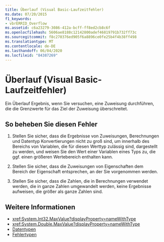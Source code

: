 ```yaml
---
title: Überlauf (Visual Basic-Laufzeitfehler)
ms.date: 07/20/2015
f1_keywords:
- vbrERRID_Overflow
ms.assetid: c6a23279-3086-412a-bcff-ff8ed2cb8c6f
ms.openlocfilehash: 5606ae8188c12142800adef46819791b732ff73c
ms.sourcegitcommit: f8c270376ed905f6a8896ce0fe25b4f4b38ff498
ms.translationtype: MT
ms.contentlocale: de-DE
ms.lasthandoff: 06/04/2020
ms.locfileid: "84387269"
---
```

# <a name="overflow-visual-basic-run-time-error"></a>Überlauf (Visual Basic-Laufzeitfehler)
Ein Überlauf Ergebnis, wenn Sie versuchen, eine Zuweisung durchführen, die die Grenzwerte für das Ziel der Zuweisung überschreitet.  
  
## <a name="to-correct-this-error"></a>So beheben Sie diesen Fehler  
  
1. Stellen Sie sicher, dass die Ergebnisse von Zuweisungen, Berechnungen und Datentyp Konvertierungen nicht zu groß sind, um innerhalb des Bereichs von Variablen, die für diesen Werttyp zulässig sind, dargestellt zu werden, und weisen Sie den Wert einer Variablen eines Typs zu, die ggf. einen größeren Wertebereich enthalten kann.  
  
2. Stellen Sie sicher, dass die Zuweisungen von Eigenschaften dem Bereich der Eigenschaft entsprechen, an der Sie vorgenommen werden.  
  
3. Stellen Sie sicher, dass die Zahlen, die in Berechnungen verwendet werden, die in ganze Zahlen umgewandelt werden, keine Ergebnisse aufweisen, die größer als ganze Zahlen sind.  
  
## <a name="see-also"></a>Weitere Informationen

- <xref:System.Int32.MaxValue?displayProperty=nameWithType>
- <xref:System.Double.MaxValue?displayProperty=nameWithType>
- [Datentypen](../data-types/index.md)
- [Fehlertypen](../../programming-guide/language-features/error-types.md)
